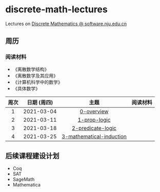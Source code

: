 # discrete-math-lectures

Lectures on [Discrete Mathematics @ software.nju.edu.cn](https://github.com/orgs/courses-at-nju-by-hfwei/teams/discrete-math-at-nju-software/repositories)

## 周历

### 阅读材料
- 《离散数学结构》
- 《离散数学及其应用》
- 《计算机科学中的数学》
- 《具体数学》

| 周次 | 日期 (周四) | 主题 | 阅读材料 |
| :---: | :---: | :---: | :---: |
| 1 | 2021-03-04 | [0-overview](https://github.com/courses-at-nju-by-hfwei/discrete-math-lectures/tree/main/0-overview) | |
| 2 | 2021-03-11 | [1-prop-logic](https://github.com/courses-at-nju-by-hfwei/discrete-math-lectures/tree/main/1-prop-logic) | |
| 3 | 2021-03-18 | [2-predicate-logic](https://github.com/courses-at-nju-by-hfwei/discrete-math-lectures/tree/main/2-predicate-logic) | |
| 4 | 2021-03-25 | [3-mathematical-induction](https://github.com/courses-at-nju-by-hfwei/discrete-math-lectures/tree/main/3-mathematical-induction) | |


## 后续课程建设计划
- Coq
- SAT
- SageMath
- Mathematica